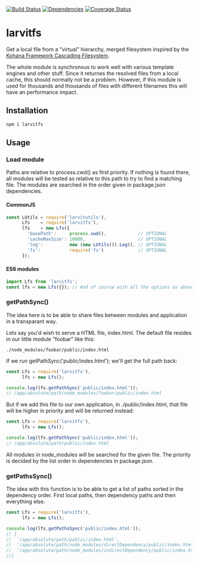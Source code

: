[![Build Status](https://travis-ci.org/larvit/larvitfs.svg?branch=master)](https://travis-ci.org/larvit/larvitfs) [![Dependencies](https://david-dm.org/larvit/larvitfs.svg)](https://david-dm.org/larvit/larvitfs.svg)
[![Coverage Status](https://coveralls.io/repos/github/larvit/larvitfs/badge.svg)](https://coveralls.io/github/larvit/larvitfs)

# larvitfs

Get a local file from a "virtual" hierarchy, merged filesystem inspired by the [Kohana Framework Cascading Filesystem](https://v2docs.kohanaframework.org/3.3/guide/kohana/files).

The whole module is synchronous to work well with various template engines and other stuff. Since it returnes the resolved files from a local cache, this should normally not be a problem. However, if this module is used for thousands and thousands of files with different filenames this will have an performance impact.

## Installation

```bash
npm i larvitfs
```

## Usage

### Load module

Paths are relative to process.cwd() as first priority. If nothing is found there, all modules will be tested as relative to this path to try to find a matching file. The modules are searched in the order given in package.json dependencies.

#### CommonJS

```javascript
const LUtils = require('larvitutils'),
      Lfs    = require('larvitfs'),
      lfs    = new Lfs({
        'basePath':     process.cwd(),            // OPTIONAL
        'cacheMaxSize': 10000,                    // OPTIONAL
        'log':          new (new LUtils()).Log(), // OPTIONAL
        'fs':           require('fs')             // OPTIONAL
      });
```

#### ES6 modules

```javascript
import Lfs from 'larvitfs';
const lfs = new Lfs({}); // And of course with all the options as above
```

### getPathSync()

The idea here is to be able to share files between modules and application in a transparant way.

Lets say you'd wish to serve a HTML file, index.html. The default file resides in our little module "foobar" like this:

```
./node_modules/foobar/public/index.html
```

If we run getPathSync('public/index.html'); we'll get the full path back:

```javascript
const Lfs = require('larvitfs'),
      lfs = new Lfs();

console.log(lfs.getPathSync('public/index.html'));
// /app/absolute/path/node_modules/foobar/public/index.html
```

But if we add this file to our own application, in ./public/index.html, that file will be higher in priority and will be returned instead:

```javascript
const Lfs = require('larvitfs'),
      lfs = new Lfs();

console.log(lfs.getPathSync('public/index.html'));
// /app/absolute/path/public/index.html
```

All modules in node_modules will be searched for the given file. The priority is decided by the list order in dependencies in package.json.

### getPathsSync()

The idea with this function is to be able to get a list of paths sorted in the dependency order. First local paths, then dependency paths and then everything else.

```javascript
const Lfs = require('larvitfs'),
      lfs = new Lfs();

console.log(lfs.getPathsSync('public/index.html'));
// [
//	'/app/absolute/path/public/index.html',
//	'/app/absolute/path/node_modules/directDependency/public/index.html',
//	'/app/absolute/path/node_modules/indirectDependency/public/index.html'
//]
```
